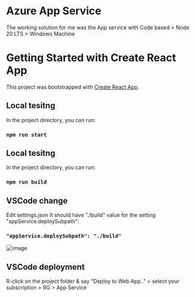 # Azure App Service

The working solution for me was the App service with Code based > Node 20 LTS > Windows Machine

# Getting Started with Create React App

This project was bootstrapped with [Create React App](https://github.com/facebook/create-react-app).

## Local tesitng

In the project directory, you can run:

### `npm run start`

## Local tesitng

In the project directory, you can run:

### `npm run build`

## VSCode change

Edit settings.json 
It should have "./build" value for the setting "appService.deploySubpath":

### `"appService.deploySubpath": "./build"`

![image](https://github.com/user-attachments/assets/44fe6e1f-c2a4-4bf6-83fd-97d44e15e2d3)


## VSCode deployment

R-click on the project folder & say "Deploy to Web App.." > select your subscription > RG > App Service
